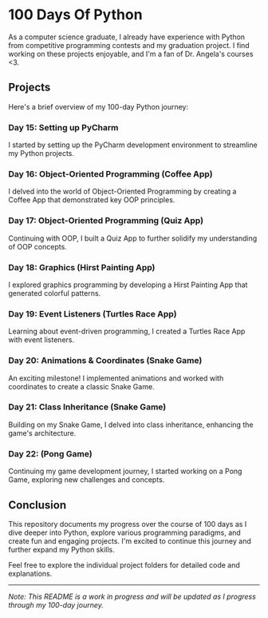 # 100 Days Of Python

As a computer science graduate, I already have experience with Python from competitive programming contests and my graduation project. I find working on these projects enjoyable, and I'm a fan of Dr. Angela's courses <3.

## Projects

Here's a brief overview of my 100-day Python journey:

### Day 15: Setting up PyCharm 
I started by setting up the PyCharm development environment to streamline my Python projects.

### Day 16: Object-Oriented Programming (Coffee App)
I delved into the world of Object-Oriented Programming by creating a Coffee App that demonstrated key OOP principles.

### Day 17: Object-Oriented Programming (Quiz App)
Continuing with OOP, I built a Quiz App to further solidify my understanding of OOP concepts.

### Day 18: Graphics (Hirst Painting App)
I explored graphics programming by developing a Hirst Painting App that generated colorful patterns.

### Day 19: Event Listeners (Turtles Race App)
Learning about event-driven programming, I created a Turtles Race App with event listeners.

### Day 20: Animations & Coordinates (Snake Game)
An exciting milestone! I implemented animations and worked with coordinates to create a classic Snake Game.

### Day 21: Class Inheritance (Snake Game)
Building on my Snake Game, I delved into class inheritance, enhancing the game's architecture.

### Day 22: (Pong Game)
Continuing my game development journey, I started working on a Pong Game, exploring new challenges and concepts.

## Conclusion

This repository documents my progress over the course of 100 days as I dive deeper into Python, explore various programming paradigms, and create fun and engaging projects. I'm excited to continue this journey and further expand my Python skills.

Feel free to explore the individual project folders for detailed code and explanations.

---

*Note: This README is a work in progress and will be updated as I progress through my 100-day journey.*

